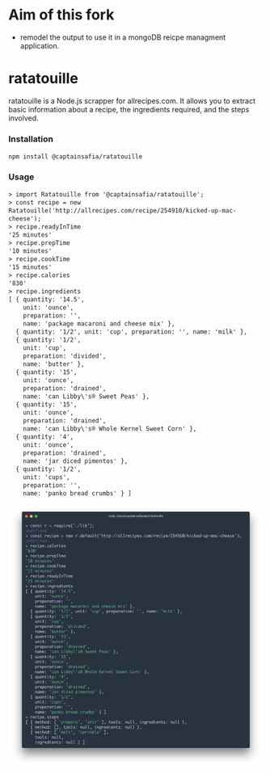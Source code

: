 # Aim of this fork
- remodel the output to use it in a mongoDB reicpe managment application.

# ratatouille

ratatouille is a Node.js scrapper for allrecipes.com. It allows you to
extract basic information about a recipe, the ingredients required, and
the steps involved.

### Installation

```
npm install @captainsafia/ratatouille
```

### Usage

```
> import Ratatouille from '@captainsafia/ratatouille';
> const recipe = new Ratatouille('http://allrecipes.com/recipe/254910/kicked-up-mac-cheese');
> recipe.readyInTime
'25 minutes'
> recipe.prepTime
'10 minutes'
> recipe.cookTime
'15 minutes'
> recipe.calories
'830'
> recipe.ingredients
[ { quantity: '14.5',
    unit: 'ounce',
    preparation: '',
    name: 'package macaroni and cheese mix' },
  { quantity: '1/2', unit: 'cup', preparation: '', name: 'milk' },
  { quantity: '1/2',
    unit: 'cup',
    preparation: 'divided',
    name: 'butter' },
  { quantity: '15',
    unit: 'ounce',
    preparation: 'drained',
    name: 'can Libby\'s® Sweet Peas' },
  { quantity: '15',
    unit: 'ounce',
    preparation: 'drained',
    name: 'can Libby\'s® Whole Kernel Sweet Corn' },
  { quantity: '4',
    unit: 'ounce',
    preparation: 'drained',
    name: 'jar diced pimentos' },
  { quantity: '1/2',
    unit: 'cups',
    preparation: '',
    name: 'panko bread crumbs' } ]
```

![Ratatouille Demo](ratatouille-demo.png)
